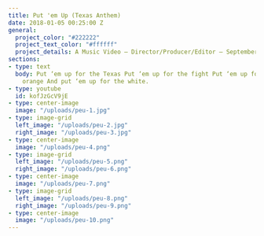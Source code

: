 ```yaml
---
title: Put 'em Up (Texas Anthem)
date: 2018-01-05 00:25:00 Z
general:
  project_color: "#222222"
  project_text_color: "#ffffff"
  project_details: A Music Video – Director/Producer/Editor – September 2015
sections:
- type: text
  body: Put ‘em up for the Texas Put ‘em up for the fight Put ‘em up for the burnt
    orange And put ‘em up for the white.
- type: youtube
  id: kofJzGcV9jE
- type: center-image
  image: "/uploads/peu-1.jpg"
- type: image-grid
  left_image: "/uploads/peu-2.jpg"
  right_image: "/uploads/peu-3.jpg"
- type: center-image
  image: "/uploads/peu-4.png"
- type: image-grid
  left_image: "/uploads/peu-5.png"
  right_image: "/uploads/peu-6.png"
- type: center-image
  image: "/uploads/peu-7.png"
- type: image-grid
  left_image: "/uploads/peu-8.png"
  right_image: "/uploads/peu-9.png"
- type: center-image
  image: "/uploads/peu-10.png"
---
```


